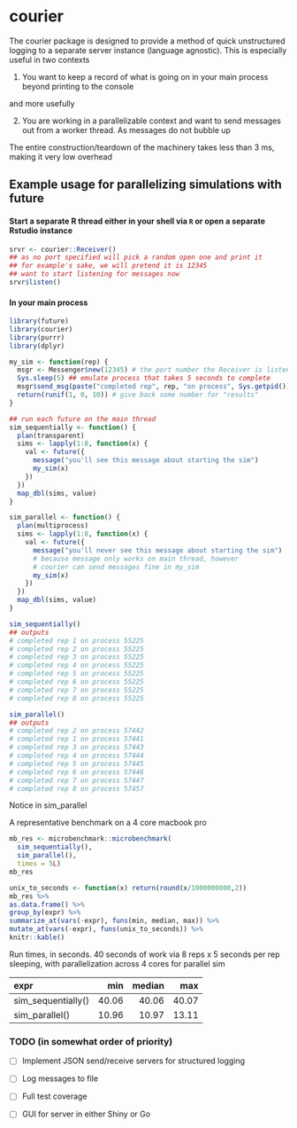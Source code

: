 courier
=========

The courier package is designed to provide a method of quick unstructured logging to a separate server instance (language agnostic). This is especially useful in two contexts

1) You want to keep a record of what is going on in your main process beyond printing to the console

and more usefully

2) You are working in a parallelizable context and want to send messages
out from a worker thread. As messages do not bubble up

The entire construction/teardown of the machinery takes less than 3 ms, making it very low overhead

## Example usage for parallelizing simulations with future


#### Start a separate R thread either in your shell via `R` or open a separate Rstudio instance

```r
srvr <- courier::Receiver()
## as no port specified will pick a random open one and print it
## for example's sake, we will pretend it is 12345
## want to start listening for messages now
srvr$listen()
```

#### In your main process
```r
library(future)
library(courier)
library(purrr)
library(dplyr)

my_sim <- function(rep) {
  msgr <- Messenger$new(12345) # the port number the Receiver is listening on
  Sys.sleep(5) ## emulate process that takes 5 seconds to complete
  msgr$send_msg(paste("completed rep", rep, "on process", Sys.getpid()))
  return(runif(1, 0, 10)) # give back some number for "results"
}

## run each future on the main thread
sim_sequentially <- function() {
  plan(transparent)
  sims <- lapply(1:8, function(x) {
    val <- future({
      message("you'll see this message about starting the sim")
      my_sim(x)
    })
  })
  map_dbl(sims, value)
}

sim_parallel <- function() {
  plan(multiprocess)
  sims <- lapply(1:8, function(x) {
    val <- future({
      message("you'll never see this message about starting the sim")
      # because message only works on main thread, however
      # courier can send messages fine in my_sim
      my_sim(x)
    })
  })
  map_dbl(sims, value)
}
```

```r
sim_sequentially()
## outputs
# completed rep 1 on process 55225
# completed rep 2 on process 55225
# completed rep 3 on process 55225
# completed rep 4 on process 55225
# completed rep 5 on process 55225
# completed rep 6 on process 55225
# completed rep 7 on process 55225
# completed rep 8 on process 55225

sim_parallel()
## outputs
# completed rep 2 on process 57442
# completed rep 1 on process 57441
# completed rep 3 on process 57443
# completed rep 4 on process 57444
# completed rep 5 on process 57445
# completed rep 6 on process 57446
# completed rep 7 on process 57447
# completed rep 8 on process 57457
```

Notice in sim_parallel

A representative benchmark on a 4 core macbook pro

```r
mb_res <- microbenchmark::microbenchmark(
  sim_sequentially(),
  sim_parallel(),
  times = 5L)
mb_res
```


```r
unix_to_seconds <- function(x) return(round(x/1000000000,2))
mb_res %>% 
as.data.frame() %>% 
group_by(expr) %>% 
summarize_at(vars(-expr), funs(min, median, max)) %>%
mutate_at(vars(-expr), funs(unix_to_seconds)) %>% 
knitr::kable()
```

Run times, in seconds. 40 seconds of work via 8 reps x 5 seconds per rep sleeping, with parallelization across 4 cores for parallel sim

|expr               |   min| median|   max|
|:------------------|-----:|------:|-----:|
|sim_sequentially() | 40.06|  40.06| 40.07|
|sim_parallel()     | 10.96|  10.97| 13.11|

### TODO (in somewhat order of priority)

* [ ] Implement JSON send/receive servers for structured logging 
* [ ] Log messages to file
* [ ] Full test coverage
* [ ] GUI for server in either Shiny or Go

